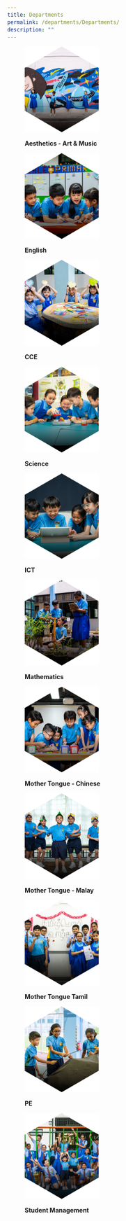 ```yaml
---
title: Departments
permalink: /departments/Departments/
description: ""
---
```

<figure>

<a href="/departments/Aesthetics-Art-Music/" target = "\_blank"> <img style="width:40%;height:50%" src="/images/Departments/D1.png"></a>

<figcaption>

<strong> Aesthetics - Art & Music </strong>

</figcaption>

</figure>

<figure>

<a href="/departments/English/" target = "\_blank"> <img style="width:40%;height:50%" src="/images/Departments/D2.png"></a>

<figcaption>

<strong> English </strong>

</figcaption>

</figure>

<figure>

<a href="/departments/Character-and-Citizenship-Education/" target = "\_blank"> <img style="width:40%;height:50%" src="/images/Departments/D3.png"></a>

<figcaption>

<strong> CCE </strong>

</figcaption>

</figure>

<figure>

<a href="/departments/Science/" target = "\_blank"> <img style="width:40%;height:50%" src="/images/Departments/D4.png"></a>

<figcaption>

<strong> Science </strong>

</figcaption>

</figure>

<figure>

<a href="/departments/Info-Communication-and-Technology-Department/" target = "\_blank"> <img style="width:40%;height:50%" src="/images/Departments/D5.png"></a>

<figcaption>

<strong> ICT </strong>

</figcaption>

</figure>

<figure>

<a href="/departments/Mathematics/" target = "\_blank"> <img style="width:40%;height:50%" src="/images/Departments/D6.png"></a>

<figcaption>

<strong> Mathematics </strong>

</figcaption>

</figure>

<figure>

<a href="/departments/Chinese-Language/" target = "\_blank"> <img style="width:40%;height:50%" src="/images/Departments/D7.png"></a>

<figcaption>

<strong> Mother Tongue - Chinese </strong>

</figcaption>

</figure>

<figure>

<a href="/departments/Malay-Language/" target = "\_blank"> <img style="width:40%;height:50%" src="/images/Departments/D8.png"></a>

<figcaption>

<strong> Mother Tongue - Malay </strong>

</figcaption>

</figure>

<figure>

<a href="/departments/Tamil-Language/" target = "\_blank"> <img style="width:40%;height:50%" src="/images/Departments/D9.png"></a>

<figcaption>

<strong> Mother Tongue Tamil </strong>

</figcaption>

</figure>

<figure>

<a href="/departments/Physical-Education-PE/" target = "\_blank"> <img style="width:40%;height:50%" src="/images/Departments/D10.png"></a>

<figcaption>

<strong> PE </strong>

</figcaption>

</figure>

<figure>

<a href="/departments/Student-Management/" target = "\_blank"> <img style="width:40%;height:50%" src="/images/Departments/D11.png"></a>

<figcaption>

<strong> Student Management </strong>

</figcaption>

</figure>